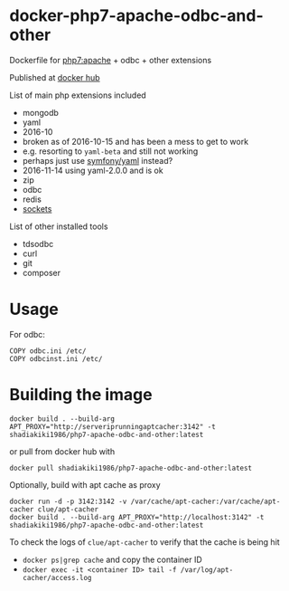 # docker-php7-apache-odbc-and-other
Dockerfile for [php7:apache](https://hub.docker.com/_/php/) + odbc + other extensions

Published at [docker hub](https://hub.docker.com/r/shadiakiki1986/php7-apache-odbc-and-other/)

List of main php extensions included
* mongodb
* yaml
 * 2016-10
  * broken as of 2016-10-15 and has been a mess to get to work
  * e.g. resorting to `yaml-beta` and still not working
  * perhaps just use [symfony/yaml](https://github.com/symfony/yaml) instead?
 * 2016-11-14 using yaml-2.0.0 and is ok
* zip
* odbc
* redis
* [sockets](http://php.net/manual/en/book.sockets.php)

List of other installed tools
* tdsodbc
* curl
* git
* composer

# Usage
For odbc:
```
COPY odbc.ini /etc/
COPY odbcinst.ini /etc/
```

# Building the image

`docker build . --build-arg APT_PROXY="http://serveriprunningaptcacher:3142" -t shadiakiki1986/php7-apache-odbc-and-other:latest`

or pull from docker hub with

`docker pull shadiakiki1986/php7-apache-odbc-and-other:latest`

Optionally, build with apt cache as proxy

```
docker run -d -p 3142:3142 -v /var/cache/apt-cacher:/var/cache/apt-cacher clue/apt-cacher
docker build . --build-arg APT_PROXY="http://localhost:3142" -t shadiakiki1986/php7-apache-odbc-and-other:latest
```

To check the logs of `clue/apt-cacher` to verify that the cache is being hit

- `docker ps|grep cache` and copy the container ID
- `docker exec -it <container ID> tail -f /var/log/apt-cacher/access.log`
